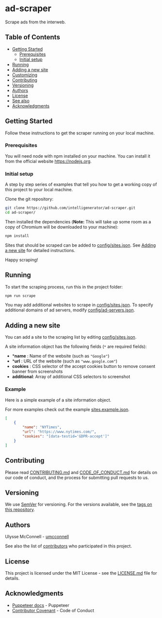 # ad-scraper

Scrape ads from the interweb.

## Table of Contents

-   [Getting Started](#getting-started)
    -   [Prerequisites](#prerequisites)
    -   [Initial setup](#initial-setup)
-   [Running](#running)
-   [Adding a new site](#adding-a-new-site)
-   [Customizing](#customizing)
-   [Contributing](#contributing)
-   [Versioning](#versioning)
-   [Authors](#authors)
-   [License](#license)
-   [See also](#see-also)
-   [Acknowledgments](#acknowledgments)

## Getting Started

Follow these instructions to get the scraper running on your local machine.

### Prerequisites

You will need node with npm installed on your machine. You can install it
from the official website https://nodejs.org.

### Initial setup

A step by step series of examples that tell you how to get a working copy of
this project to your local machine.

Clone the git repository:

```bash
git clone https://github.com/intelligenerator/ad-scraper.git
cd ad-scraper/
```

Then installed the dependencies (**Note:** This will take up some room as a copy
of Chromium will be downloaded to your machine):

```bash
npm install
```

Sites that should be scraped can be added to
[config/sites.json](config/sites.json). See
[Adding a new site](#adding-a-new-site) for detailed instructions.

Happy scraping!

## Running

To start the scraping process, run this in the project folder:

```bash
npm run scrape
```

You may add additional websites to scrape in
[config/sites.json](config/sites.json). To specify additional domains
of ad servers, modify [config/ad-servers.json](config/ad-servers.json).

## Adding a new site

You can add a site to the scraping list by editing
[config/sites.json](config/sites.json).

A site information object has the following fields (`*` are required fields):

-   \***name** : Name of the website (such as `"Google"`)
-   \***url** : URL of the website (such as `"www.google.com"`)
-   **cookies** : CSS selector of the accept cookies button to remove consent
    banner from screenshots
-   **additional**: Array of additional CSS selectors to screenshot

### Example

Here is a simple example of a site information object.

For more examples check out the example
[sites.example.json](config/sites.example.json).

```json
[
    {
        "name": "NYTimes",
        "url": "https://www.nytimes.com/",
        "cookies": "[data-testid='GDPR-accept']"
    }
]
```

## Contributing

Please read [CONTRIBUTING.md](CONTRIBUTING.md) and
[CODE_OF_CONDUCT.md](CODE_OF_CONDUCT.md) for details on our code of conduct, and
the process for submitting pull requests to us.

## Versioning

We use [SemVer](http://semver.org/) for versioning. For the versions available,
see the [tags on this repository](https://github.com/intelligenerator/ad-scraper/tags).

## Authors

Ulysse McConnell - [umcconnell](https://github.com/umcconnell/)

See also the list of
[contributors](https://github.com/intelligenerator/ad-scraper/contributors)
who participated in this project.

## License

This project is licensed under the MIT License - see the
[LICENSE.md](LICENSE.md) file for details.

## Acknowledgments

-   [Puppeteer docs](https://pptr.dev/) - Puppeteer
-   [Contributor Covenant](https://www.contributor-covenant.org/) - Code of Conduct
